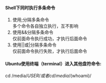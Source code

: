 
#### Shell下同时执行多条命令
1. 使用;分隔多条命令  
多个命令各自独立执行，互不影响
2. 使用&&分隔多条命令  
仅前面命令执行成功，才执行后面命令
3. 使用||或|分隔多条命令  
仅前面命令执行失败，才执行后面命令


#### Ubuntu使用终端（terminal）进入其他盘符命令:
cd /media/$USER/  
或者  
cd /media/$(whoami)/
